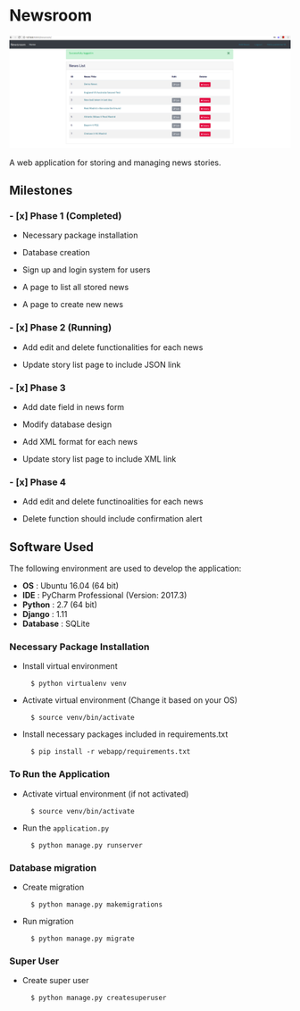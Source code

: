 Newsroom
========

![Final List](screenshot/phase2_index.png)

A web application for storing and managing news stories.

## Milestones

### - [x] Phase 1 (Completed)

   - Necessary package installation
   
   - Database creation
   
   - Sign up and login system for users

   - A page to list all stored news

   - A page to create new news

### - [x] Phase 2 (Running) 

   - Add edit and delete functionalities for each news

   - Update story list page to include JSON link

### - [x] Phase 3 
 
   - Add date field in news form

   - Modify database design
   
   - Add XML format for each news

   - Update story list page to include XML link

### - [x] Phase 4 

   - Add edit and delete functinoalities for each news

   - Delete function should include confirmation alert
   
## Software Used

The following environment are used to develop the application:

- **OS** : Ubuntu 16.04 (64 bit)
- **IDE** : PyCharm Professional (Version: 2017.3)
- **Python** : 2.7 (64 bit)
- **Django** : 1.11
- **Database** : SQLite

### Necessary Package Installation

- Install virtual environment

		$ python virtualenv venv

- Activate virtual environment (Change it based on your OS)

		$ source venv/bin/activate

- Install necessary packages included in requirements.txt

		$ pip install -r webapp/requirements.txt

### To Run the Application

- Activate virtual environment (if not activated)

		$ source venv/bin/activate

- Run the `application.py`

		$ python manage.py runserver
		
### Database migration

- Create migration

		$ python manage.py makemigrations

- Run migration

		$ python manage.py migrate
		
### Super User 

- Create super user

		$ python manage.py createsuperuser
